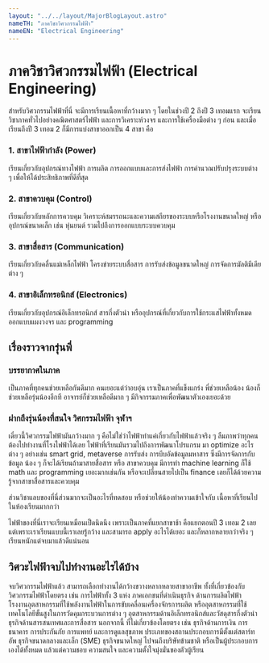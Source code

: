 ```yaml
---
layout: "../../layout/MajorBlogLayout.astro"
nameTH: "ภาควิชาวิศวกรรมไฟฟ้า"
nameEN: "Electrical Engineering"
---
```



# ภาควิชาวิศวกรรมไฟฟ้า (Electrical Engineering)
สำหรับวิศวกรรมไฟฟ้าที่นี่ จะมีการเรียนเนื้อหาที่กว้างมาก ๆ โดยในช่วงปี 2 ถึงปี 3 เทอมแรก จะเรียนวิชาภาคทั่วไปอย่างคณิตศาสตร์ไฟฟ้า และการวิเคราะห์วงจร และการใช้เครื่องมือต่าง ๆ ก่อน และเมื่อเรียนถึงปี 3 เทอม 2 ก็มีการแบ่งสาขาออกเป็น 4 สาขา คือ

### 1. สาขาไฟฟ้ากำลัง (Power) 
เรียนเกี่ยวกับอุปกรณ์ทางไฟฟ้า การผลิต การออกแบบและการส่งไฟฟ้า การคำนวณปรับปรุงระบบต่าง ๆ เพื่อให้ได้ประสิทธิภาพที่ดีที่สุด
### 2. สาขาควบคุม (Control) 
เรียนเกี่ยวกับหลักการควบคุม วิเคราะห์สมรรถนะและความเสถียรของระบบหรือโรงงานขนาดใหญ่ หรืออุปกรณ์ขนาดเล็ก เช่น หุ่นยนต์ รวมไปถึงการออกแบบระบบควบคุม
### 3. สาขาสื่อสาร (Communication) 
เรียนเกี่ยวกับคลื่นแม่เหล็กไฟฟ้า โครงข่ายระบบสื่อสาร การรับส่งข้อมูลขนาดใหญ่ การจัดการมัลติมีเดียต่าง ๆ
### 4. สาขาอิเล็กทรอนิกส์ (Electronics) 
เรียนเกี่ยวกับอุปกรณ์อิเล็กทรอนิกส์ สารกึ่งตัวนำ หรืออุปกรณ์ที่เกี่ยวกับการใช้กระแสไฟฟ้าทั้งหมด ออกแบบแผงวงจร และ programming


## เรื่องราวจากรุ่นพี่
### บรรยากาศในภาค
เป็นภาคที่ทุกคนช่วยเหลือกันดีมาก คนเยอะแต่ว่าอบอุ่น เราเป็นภาคที่แข็งแกร่ง พี่ช่วยเหลือน้อง น้องก็ช่วยเหลือรุ่นน้องอีกที อาจารย์ก็ช่วยเหลือดีมาก ๆ มีกิจกรรมภาคเพื่อพัฒนาตัวเองเยอะด้วย

### ฝากถึงรุ่นน้องที่สนใจ วิศกรรมไฟฟ้า จุฬาฯ 
เดี๋ยวนี้วิศวกรรมไฟฟ้ามันกว้างมาก ๆ คือไม่ใช่ว่าไฟฟ้าทำแค่เกี่ยวกับไฟฟ้าแล้วจริง ๆ ลืมภาพว่าทุกคนต้องไปทำงานที่โรงไฟฟ้าได้เลย ไฟฟ้าที่เรียนมันรวมไปถึงการพัฒนาโปรแกรม มา optimize อะไรต่าง ๆ อย่างเช่น smart grid, metaverse การรับส่ง การบีบอัดข้อมูลมหาสาร ซึ่งมีการจัดการกับข้อมูล น้อง ๆ ก็จะได้เรียนถ้ามาสายสื่อสาร หรือ สาขาควบคุม มีการทำ machine learning ก็ใช้ math และ programming เยอะมากเช่นกัน หรือจะเปลี่ยนสายไปเป็น finance เลยก็ได้ด้วยความรู้จากสาขาสื่อสารและควบคุม

ส่วนวิชาแลบของที่นี่ส่วนมากจะเป็นอะไรที่ทดสอบ หรือช่วยให้น้องทำความเข้าใจกับ  เนื้อหาที่เรียนไปในห้องเรียนมากกว่า

ไฟฟ้าของที่นี่เราจะเรียนเหมือนเป็ดนิดนึง เพราะเป็นภาคที่แยกสาขาช้า คือแยกตอนปี 3 เทอม 2 เลย แต่เพราะเราเรียนแบบนี้เราเลยรู้กว้าง และสามารถ apply อะไรได้เยอะ และก็หลากหลายกว่าจริง ๆ เรียนหนักแต่จบมาแล้วดีแน่นอน


## วิศวะไฟฟ้าจบไปทำงานอะไรได้บ้าง
จบวิศวกรรมไฟฟ้าแล้ว สามารถเลือกทำงานได้กว้างขวางหลากหลายสาขาอาชีพ ทั้งที่เกี่ยวข้องกับวิศวกรรมไฟฟ้าโดยตรง เช่น การไฟฟ้าทั้ง 3 แห่ง ภาคเอกชนที่ดำเนินธุรกิจ ด้านการผลิตไฟฟ้า โรงงานอุตสาหกรรมที่ใช้พลังงานไฟฟ้าในการขับเคลื่อนเครื่องจักรการผลิต หรืออุตสาหกรรมที่ใช้เทคโนโลยีขั้นสูงในการวัดคุมกระบวนการต่าง ๆ อุตสาหกรรมด้านอิเล็กทรอนิกส์และวัสดุสารกึ่งตัวนำ ธุรกิจด้านสารสนเทศและการสื่อสาร นอกจากนี้ ที่ไม่เกี่ยวข้องโดยตรง เช่น ธุรกิจด้านการเงิน การธนาคาร การประกันภัย การแพทย์ และการดูแลสุขภาพ ประเภทของสถานประกอบการมีตั้งแต่สตาร์ทอัพ ธุรกิจขนาดกลางและเล็ก (SME) ธุรกิจขนาดใหญ่ ไปจนถึงบริษัทข้ามชาติ หรือเป็นผู้ประกอบการเองได้ทั้งหมด แล้วแต่ความชอบ ความสนใจ และความตั้งใจมุ่งมั่นของตัวผู้เรียน